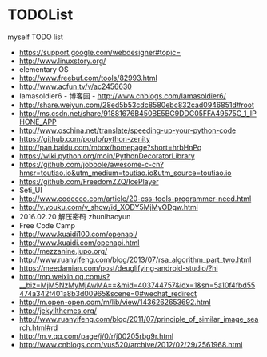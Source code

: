 # TODOList
myself TODO list
* https://support.google.com/webdesigner#topic=
* http://www.linuxstory.org/
* elementary OS
* http://www.freebuf.com/tools/82993.html
* http://www.acfun.tv/v/ac2456630
* Iamasoldier6 - 博客园 - http://www.cnblogs.com/Iamasoldier6/
* http://share.weiyun.com/28ed5b53cdc8580ebc832cad0946851d#root
* http://ms.csdn.net/share/91881676B450BE5BC9DDC05FFA49575C_1_IPHONE_APP
* http://www.oschina.net/translate/speeding-up-your-python-code
* https://github.com/poulp/python-zenity
* http://pan.baidu.com/mbox/homepage?short=hrbHnPq
* https://wiki.python.org/moin/PythonDecoratorLibrary
* https://github.com/jobbole/awesome-c-cn?hmsr=toutiao.io&utm_medium=toutiao.io&utm_source=toutiao.io
* https://github.com/FreedomZZQ/IcePlayer
* Seti_UI
* http://www.codeceo.com/article/20-css-tools-programmer-need.html
* http://v.youku.com/v_show/id_XODY5MjMyODgw.html
* 2016.02.20 解压密码 zhunihaoyun
* Free Code Camp
* http://www.kuaidi100.com/openapi/
* http://www.kuaidi.com/openapi.html
* http://mezzanine.jupo.org/
* http://www.ruanyifeng.com/blog/2013/07/rsa_algorithm_part_two.html
* https://meedamian.com/post/deuglifying-android-studio/?hi
* http://mp.weixin.qq.com/s?__biz=MjM5NzMyMjAwMA==&mid=403744757&idx=1&sn=5a10f4fbd55474a342f401a8b3d00965&scene=0#wechat_redirect
* http://m.open-open.com/m/lib/view/1436262653692.html
* http://jekyllthemes.org/
* http://www.ruanyifeng.com/blog/2011/07/principle_of_similar_image_search.html#rd
* http://m.v.qq.com/page/j/0/r/j00205rbg9r.html
* http://www.cnblogs.com/vus520/archive/2012/02/29/2561968.html
